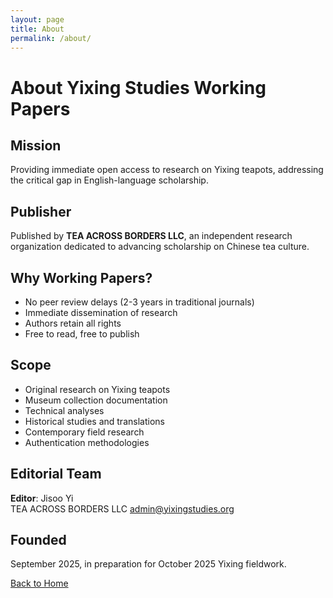 ```yaml
---
layout: page
title: About
permalink: /about/
---
```


# About Yixing Studies Working Papers

## Mission
Providing immediate open access to research on Yixing teapots, addressing the critical gap in English-language scholarship.

## Publisher
Published by **TEA ACROSS BORDERS LLC**, an independent research organization dedicated to advancing scholarship on Chinese tea culture.

## Why Working Papers?
- No peer review delays (2-3 years in traditional journals)
- Immediate dissemination of research
- Authors retain all rights
- Free to read, free to publish

## Scope
- Original research on Yixing teapots
- Museum collection documentation
- Technical analyses
- Historical studies and translations
- Contemporary field research
- Authentication methodologies

## Editorial Team
**Editor**: Jisoo Yi  
TEA ACROSS BORDERS LLC 
admin@yixingstudies.org

## Founded
September 2025, in preparation for October 2025 Yixing fieldwork.

[Back to Home](/)